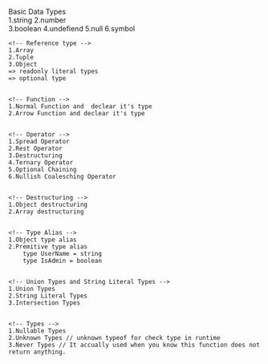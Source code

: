 Basic Data Types
    <!-- Premitive type -->             
    1.string
    2.number    
    3.boolean
    4.undefiend
    5.null
    6.symbol
    

    <!-- Reference type -->
    1.Array 
    2.Tuple
    3.Object
    => readonly literal types
    => optional type


    <!-- Function -->
    1.Normal Function and  declear it's type
    2.Arrow Function and declear it's type


    <!-- Operator -->
    1.Spread Operator
    2.Rest Operator
    3.Destructuring
    4.Ternary Operator
    5.Optional Chaining
    6.Nullish Coalesching Operator
    

    <!-- Destructuring -->
    1.Object destructuring
    2.Array destructuring


    <!-- Type Alias -->
    1.Object type alias
    2.Premitive type alias  
        type UserName = string
        type IsAdmin = boolean


    <!-- Union Types and String Literal Types -->
    1.Union Types 
    2.String Literal Types
    3.Intersection Types


    <!-- Types -->
    1.Nullable Types
    2.Unknown Types // unknown typeof for check type in runtime
    3.Never Types // It accually used when you know this function does not return anything.

